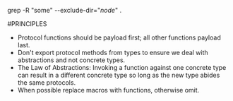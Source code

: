 grep -R "some" --exclude-dir="*node*" .

#PRINCIPLES
* Protocol functions should be payload first; all other functions payload last.
* Don't export protocol methods from types to ensure we deal with abstractions and not concrete types.
* The Law of Abstractions: Invoking a function against one concrete type can result in a different concrete type so long as the new type abides the same protocols.
* When possible replace macros with functions, otherwise omit.

